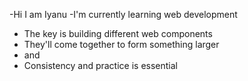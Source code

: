 -Hi I am Iyanu
-I'm currently learning web development
- The key is building different web components 
- They'll come together to form something larger
- and
- Consistency and practice is essential

<!---
Aiyanu/Aiyanu is a ✨ special ✨ repository because its `README.md` (this file) appears on your GitHub profile.
You can click the Preview link to take a look at your changes.
--->

